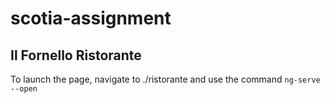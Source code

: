 ﻿# scotia-assignment
## Il Fornello Ristorante
To launch the page, navigate to ./ristorante and use the command `ng-serve --open`
